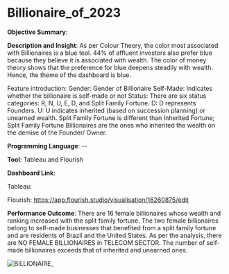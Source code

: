 # Billionaire_of_2023

**Objective Summary**: 

**Description and Insight**: 
As per Colour Theory, the color most associated with Billionaires is a blue teal. 44% of affluent investors also prefer blue because they believe it is associated with wealth. The color of money theory shows that the preference for blue deepens steadily with wealth. Hence, the theme of the dashboard is blue. 

Feature introduction:
Gender: Gender of Billionaire
Self-Made: Indicates whether the billionaire is self-made or not
Status: There are six status categories: R, N, U, E, D, and Split Family Fortune. D: D represents Founders. U: U indicates inherited (based on succession planning) or unearned wealth. Split Family Fortune is different than Inherited Fortune; Split Family Fortune Billionaires are the ones who inherited the wealth on the demise of the Founder/ Owner.


**Programming Language**:  --


**Tool**: Tableau and Flourish 


**Dashboard Link**:


Tableau:

Flourish: https://app.flourish.studio/visualisation/16260875/edit

**Performance Outcome**: There are 16 female billionaires whose wealth and ranking increased with the split family fortune. The two female billionaires belong to self-made businesses that benefited from a split family fortune and are residents of Brazil and the United States. As per the analysis, there are NO FEMALE BILLIONAIRES in TELECOM SECTOR. The number of self-made billionaires exceeds that of inherited and unearned ones. 


![BILLIONAIRE_](https://github.com/user-attachments/assets/2c590322-c0e2-4c44-8fc1-48237a14d31a)
